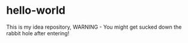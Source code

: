 # hello-world
This is my idea repository, WARNING - You might get sucked down the rabbit hole after entering!
